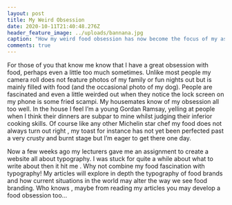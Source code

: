 ```yaml
---
layout: post
title: My Weird Obsession
date: 2020-10-11T21:40:48.276Z
header_feature_image: ../uploads/bannana.jpg
caption: "How my weird food obsession has now become the focus of my assignment "
comments: true
---
```

For those of you that know me know that I have a great obsession with food, perhaps even a little too much sometimes. Unlike most people my camera roll does not feature photos of my family or fun nights out but is mainly filled with food (and the occasional photo of my dog). People are fascinated and even a little weirded out when they notice the lock screen on my phone is some fried scampi. My housemates know of my obsession all too well. In the house I feel I’m a young Gordan Ramsay, yelling at people when I think their dinners are subpar to mine whilst judging their inferior cooking skills. Of course like any other Michelin star chef my food does not always turn out right , my toast for instance has not yet been perfected past a very crusty and burnt stage but I’m eager to get there one day.

Now a few weeks ago my lecturers gave me an assignment to create a website all about typography. I was stuck for quite a while about what to write about then it hit me . Why not combine my food fascination with typography! My articles will explore in depth the typography of food brands and how current situations in the world may alter the way we see food branding. Who knows , maybe from reading my articles you may develop a food obsession too…